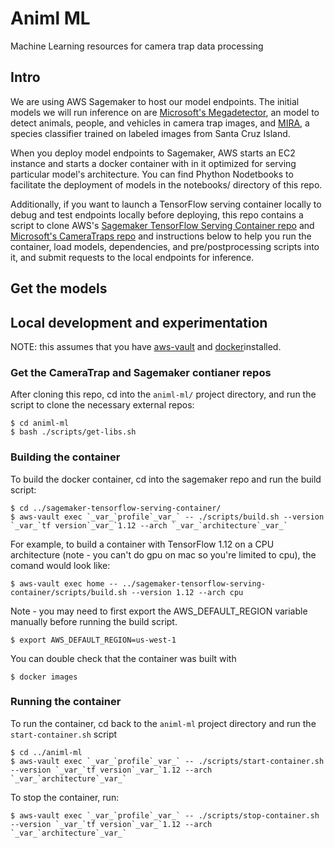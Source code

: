 # Animl ML
Machine Learning resources for camera trap data processing

## Intro

We are using AWS Sagemaker to host our model endpoints. The initial models
we will run inference on are 
[Microsoft's Megadetector](https://github.com/microsoft/CameraTraps/blob/master/megadetector.md),
an model to detect animals, people, and vehicles in camera trap images, and 
[MIRA](https://github.com/tnc-ca-geo/mira), a species classifier trained on 
labeled images from Santa Cruz Island.

When you deploy model endpoints to Sagemaker, AWS starts an EC2 instance and 
starts a docker container with in it optimized for serving particular model's 
architecture. You can find Phython Nodetbooks to facilitate the deployment of 
models in the notebooks/ directory of this repo.

Additionally, if you want to launch a TensorFlow serving container locally 
to debug and test endpoints locally before deploying, this repo contains a 
script to clone AWS's 
[Sagemaker TensorFlow Serving Container repo](https://github.com/aws/sagemaker-tensorflow-serving-container/) 
and [Microsoft's CameraTraps repo](https://github.com/microsoft/CameraTraps) 
and instructions below to help you run the container, load models, dependencies, 
and pre/postprocessing scripts into it, and submit requests to the local 
endpoints for inference.

## Get the models


## Local development and experimentation

NOTE: this assumes that you have 
[aws-vault](https://github.com/99designs/aws-vault) and 
[docker](https://docs.docker.com/docker-for-mac/install/)installed. 

### Get the CameraTrap and Sagemaker contianer repos
After cloning this repo, cd into the ```animl-ml/``` project directory, and 
run the script to clone the necessary external repos:

```
$ cd animl-ml
$ bash ./scripts/get-libs.sh
```

### Building the container
To build the docker container, cd into the sagemaker repo and run the build script:
```
$ cd ../sagemaker-tensorflow-serving-container/
$ aws-vault exec `_var_`profile`_var_` -- ./scripts/build.sh --version `_var_`tf version`_var_`1.12 --arch `_var_`architecture`_var_`
```

For example, to build a container with TensorFlow 1.12 on a CPU architecture 
(note - you can't do gpu on mac so you're limited to cpu), the comand would look like:
```
$ aws-vault exec home -- ../sagemaker-tensorflow-serving-container/scripts/build.sh --version 1.12 --arch cpu
```

Note - you may need to first export the AWS_DEFAULT_REGION variable manually 
before running the build script. 

```
$ export AWS_DEFAULT_REGION=us-west-1
```

You can double check that the container was built with 
```
$ docker images
```

### Running the container
To run the container, cd back to the ```animl-ml``` project directory and run 
the ```start-container.sh``` script

```
$ cd ../animl-ml
$ aws-vault exec `_var_`profile`_var_` -- ./scripts/start-container.sh --version `_var_`tf version`_var_`1.12 --arch `_var_`architecture`_var_`
```

To stop the container, run:
```
$ aws-vault exec `_var_`profile`_var_` -- ./scripts/stop-container.sh --version `_var_`tf version`_var_`1.12 --arch `_var_`architecture`_var_`
```